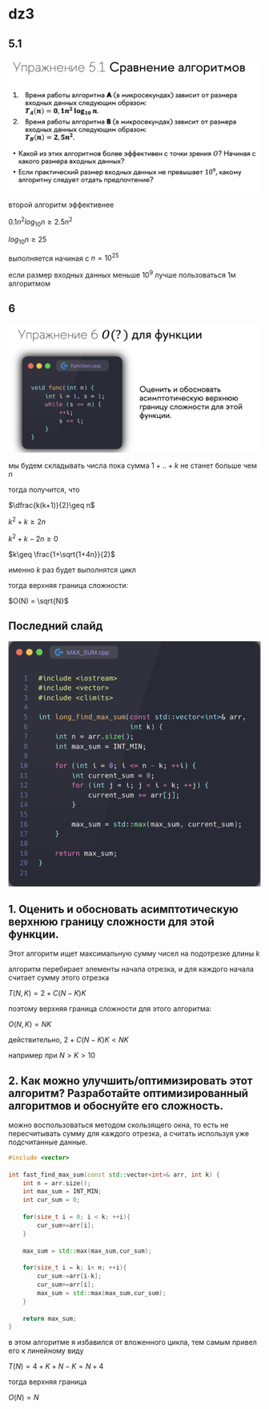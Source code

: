 <script type="text/javascript"
  src="https://cdnjs.cloudflare.com/ajax/libs/mathjax/2.7.0/MathJax.js?config=TeX-AMS_CHTML">
</script>
<script type="text/x-mathjax-config">
  MathJax.Hub.Config({
    tex2jax: {
      inlineMath: [['$','$'], ['\\(','\\)']],
      processEscapes: true},
      jax: ["input/TeX","input/MathML","input/AsciiMath","output/CommonHTML"],
      extensions: ["tex2jax.js","mml2jax.js","asciimath2jax.js","MathMenu.js","MathZoom.js","AssistiveMML.js", "[Contrib]/a11y/accessibility-menu.js"],
      TeX: {
      extensions: ["AMSmath.js","AMSsymbols.js","noErrors.js","noUndefined.js"],
      equationNumbers: {
      autoNumber: "AMS"
      }
    }
  });
</script>


# dz3


## 5.1

![alt text](image-1.png)

второй алгоритм эффективнее

$0.1n^2log_{10}n\geq2.5n^2$

$log_{10}n\geq25$

выполняется начиная с $n=10^{25}$


если размер входных данных меньше $10^9$ лучше пользоваться 1м алгоритмом

## 6

![alt text](image-2.png)

мы будем складывать числа пока сумма $1+..+k$ не станет больше чем $n$ 

тогда получится, что

$\dfrac{k(k+1)}{2}\geq n$

$k^2+k\geq 2n$

$k^2+k-2n \geq 0$

$k\geq \frac{1+\sqrt{1+4n}}{2}$

именно $k$ раз будет выполнятся цикл

тогда верхняя граница сложности:

$O(N) = \sqrt{N}$

## Последний слайд
![alt text](image.png)

## 1. Оценить и обосновать асимптотическую верхнюю границу сложности для этой функции.

Этот алгоритм ищет максимальную сумму чисел на подотрезке длины $k$

алгоритм перебирает элементы начала отрезка, и для каждого начала считает сумму этого отрезка

$T(N,K) = 2+C(N-K)K$

поэтому верхняя граница сложности для этого алгоритма:


$O(N,K) = NK$

действительно, $2+C(N-K)K<NK$ 

например при $N>K>10$

## 2. Как можно улучшить/оптимизировать этот алгоритм? Разработайте оптимизированный алгоритмов и обоснуйте его сложность.

можно воспользоваться методом скользящего окна, то есть не пересчитывать сумму для каждого отрезка, а считать используя уже подсчитанные данные.

```cpp
#include <vector>

int fast_find_max_sum(const std::vector<int>& arr, int k) {
    int n = arr.size();
    int max_sum = INT_MIN;
    int cur_sum = 0;

    for(size_t i = 0; i < k; ++i){
        cur_sum+=arr[i];
    }

    max_sum = std::max(max_sum,cur_sum);

    for(size_t i = k; i< n; ++i){
        cur_sum-=arr[i-k];
        cur_sum+=arr[i];
        max_sum = std::max(max_sum,cur_sum);
    }

    return max_sum;
}
```

в этом алгоритме я избавился от вложенного цикла, тем самым привел его к линейному виду

$T(N) = 4+K+N-K=N+4$

тогда верхняя граница

$O(N) = N$